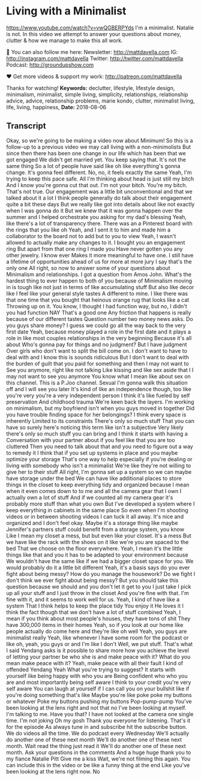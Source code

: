 # Living with a Minimalist
https://www.youtube.com/watch?v=vwQGBERPYds
I'm a minimalist. Natalie is not. In this video we attempt to answer your questions about money, clutter & how we manage to make this all work.

💯 You can also follow me here:
Newsletter:  http://mattdavella.com
IG:  http://instagram.com/mattdavella
Twitter:  http://twitter.com/mattdavella
Podcast:  http://groundupshow.com

❤️ Get more videos & support my work:
http://patreon.com/mattdavella

Thanks for watching!
**Keywords:** declutter, lifestyle, lifestyle design, minimalism, minimalist, simple living, simplicity, relationships, relationship advice, advice, relationship problems, marie kondo, clutter, minimalist living, life, living, happiness, 
**Date:** 2018-08-06

## Transcript
 Okay, so we're going to be making a video now about Minimum! So this is a follow-up to a previous video we may call living with a non-minimolists But since then there has been one change in our life which has been that we got engaged We didn't get married yet. You keep saying that. It's not the same thing So a lot of people have said like oh like everything's gonna change. It's gonna feel different. No, no, it feels exactly the same Yeah, I'm trying to keep this pace safe. All I'm thinking about head is just still my bitch And I know you're gonna cut that out. I'm not your bitch. You're my bitch. That's not true. Our engagement was a little bit unconventional and that we talked about it a lot I think people generally do talk about their engagement quite a bit these days But we really like got into details about like not exactly when I was gonna do it But we knew that it was gonna happen over the summer and I helped orchestrate you asking for my dad's blessing Yeah, like there's a lot of transparency there. There was an a Pinterest board with the rings that you like oh Yeah, and I sent it to him and made him a collaborator to the board not to add but to you to view Yeah, I wasn't allowed to actually make any changes to it. I bought you an engagement ring But apart from that one ring I made you Have never gotten you any other jewelry. I know ever Makes it more meaningful to have one. I still have a lifetime of opportunities ahead of us for more at more jury I say that's the only one All right, so now to answer some of your questions about Minimalism and relationships. I got a question from Amos John. What's the hardest thing to ever happen to both of you because of Minimalism moving in is tough like not just in terms of like accumulating stuff But also like decor like I feel like your general style tastes A different to mine. I like there was that one time that you bought that heinous orange rug that looks like a cat Throwing up on it. You know, I thought I had function way, but no, I didn't you had function NAY That's a good one Any friction that happens is really because of our different tastes Question number two money news asks. Do you guys share money? I guess we could go all the way back to the very first date Yeah, because money played a role in the first date and it plays a role in like most couples relationships in the very beginning Because it's all about Who's gonna pay for things and no judgment? But I have judgment Over girls who don't want to split the bill come on. I don't want to have to deal with and I know this is sounds ridiculous But I don't want to deal with the burden of guilt that you paid for something and then I may not want to See you anymore, right like not talking Like kissing and like sex aside that I I may not want to see you anymore You know what I mean like about sex on this channel. This is a P.Joo channel. Sexual I'm gonna walk this situation off and I will see you later It's kind of like an independence though, too like you're very you're a very independent person I think it's like fueled by self preservation And childhood trauma We're keen back the layers. I'm working on minimalism, but my boyfriend isn't when you guys moved in together Did you have trouble finding space for her belongings? I think every space is inherently Limited to its constraints There's only so much stuff That you can have so surely here's noticing this term like isn't a subjective Very likely there's only so much stuff you can bring and I think it starts with having a Conversation with your partner about if you feel like that you are too cluttered Then you need to talk about that and you need to figure out a way to remedy it I think that if you set up systems in place and you maybe optimize your storage That's one way to help especially if you're dealing or living with somebody who isn't a minimalist We're like they're not willing to give her to their stuff All right, I'm gonna set up a system so we can maybe have storage under the bed We can have like additional places to store things in the closet to keep everything tidy and organized because I mean when it even comes down to to me and all the camera gear that I own I actually own a lot of stuff And if we counted all my camera gear it's probably more stuff than what you own But I've developed a system where I keep everything in cabinets in the same place So even when I'm shooting videos or in between shooting videos I can tuck it all away. It's nice and organized and I don't feel okay. Maybe it's a storage thing like maybe Jennifer's partners stuff could benefit from a storage system, you know Like I mean my closet a mess, but but even like your closet. It's a mess But we have like the rack with the shoes on it like we're you are spaced to the bed That we choose on the floor everywhere. Yeah, I mean it's the little things like that and you it has to be adapted to your environment because We wouldn't have the same like if we had a bigger closet space for you. We would probably do it a little bit different Yeah, it's a basis says do you ever fight about being messy? How do you manage the housework? Do we fight I don't think we ever fight about being messy? But you should take this question because we should and you don't let it get to you I just take I pick up all your stuff and I just throw in the closet And you're fine with that. I'm fine with it, and it seems to work well for us. Yeah, I kind of have like a system That I think helps to keep the place tidy You enjoy it He loves it I think the fact though that we don't have a lot of stuff combined Yeah, I mean if you think about most people's houses, they have tons of shit They have 300,000 items in their homes Yeah, so if you look at our home like people actually do come here and they're like oh well Yeah, you guys are minimalist really Yeah, like whenever I have some room for the podcast or like oh, yeah, you guys or and I'm like I don't Well, we put stuff. That's what I said Yendang asks is it possible to share more how you achieve the level of letting your partner be who she is and make peace with it? What do you mean make peace with it? Yeah, make peace with all their fault I kind of offended Yendang Yeah What you're trying to suggest? It starts with yourself like being happy with who you are Being confident who who you are and most importantly being self aware I think to your credit you're very self aware You can laugh at yourself if I can call you on your bullshit like if you're doing something that's like Maybe you're like poke poke my buttons or whatever Poke my buttons pushing my buttons Pop-pump-pump You've been looking at the lens right and not that no I've been looking at myself. I'm talking to me. Have you that? I have not looked at the camera one single time. I'm not joking Oh my gosh Thank you everyone for listening. That's it for the episode As always tune in and subscribe hit the subscribe button. We do videos all the time. We do podcast every Wednesday We'll actually do another one of these next month We'll do another one of these next month. Wait read the thing just read it We'll do another one of these next month. Ask your questions in the comments And a huge huge thank you to my fiance Natalie Pitt Give me a kiss Wait, we're not filming this again. You can include this in the video or be like a funny thing at the end Like you've been looking at the lens right now. No
